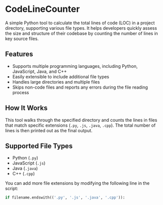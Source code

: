 # CodeLineCounter

A simple Python tool to calculate the total lines of code (LOC) in a project directory, supporting various file types. It helps developers quickly assess the size and structure of their codebase by counting the number of lines in key source files.

## Features

- Supports multiple programming languages, including Python, JavaScript, Java, and C++
- Easily extensible to include additional file types
- Handles large directories and multiple files
- Skips non-code files and reports any errors during the file reading process

## How It Works

This tool walks through the specified directory and counts the lines in files that match specific extensions (`.py`, `.js`, `.java`, `.cpp`). The total number of lines is then printed out as the final output.

## Supported File Types

- Python (`.py`)
- JavaScript (`.js`)
- Java (`.java`)
- C++ (`.cpp`)

You can add more file extensions by modifying the following line in the script:

```python
if filename.endswith(('.py', '.js', '.java', '.cpp')):
```
